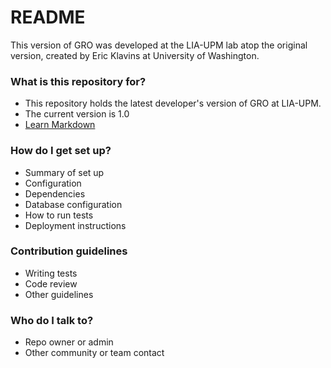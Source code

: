 # README #

This version of GRO was developed at the LIA-UPM lab atop the original version, created by Eric Klavins at University of Washington.

### What is this repository for? ###

* This repository holds the latest developer's version of GRO at LIA-UPM.
* The current version is 1.0
* [Learn Markdown](https://bitbucket.org/tutorials/markdowndemo)

### How do I get set up? ###

* Summary of set up
* Configuration
* Dependencies
* Database configuration
* How to run tests
* Deployment instructions

### Contribution guidelines ###

* Writing tests
* Code review
* Other guidelines

### Who do I talk to? ###

* Repo owner or admin
* Other community or team contact